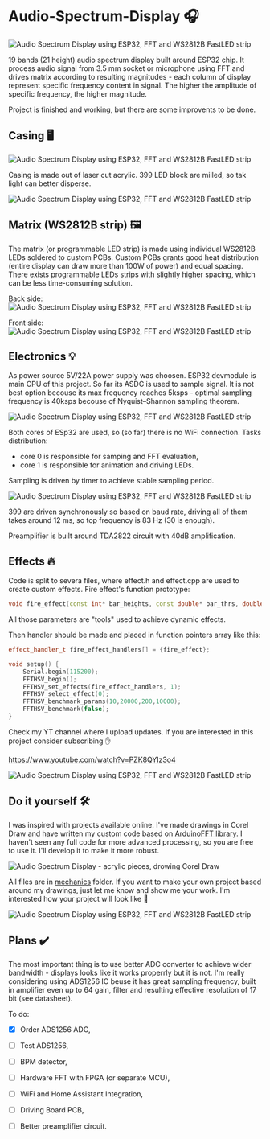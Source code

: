 # Audio-Spectrum-Display 🎧

![Audio Spectrum Display using ESP32, FFT and WS2812B FastLED strip](https://github.com/Gieneq/Audio-Spectrum-Display/blob/master/img/mini.jpg)

19 bands (21 height) audio spectrum display built around ESP32 chip. It process audio signal from 3.5 mm socket or microphone using FFT and drives matrix according to resulting magnitudes - each column of display represent specific frequency content in signal. The higher the amplitude of specific frequency, the higher magnitude.

Project is finished and working, but there are some improvents to be done.

## Casing 🖥️

![Audio Spectrum Display using ESP32, FFT and WS2812B FastLED strip](https://github.com/Gieneq/Audio-Spectrum-Display/blob/master/img/audio_spectrum_display_acrylic_fft_fastled_esp32_6.jpg)

Casing is made out of laser cut acrylic. 399 LED block are milled, so tak light can better disperse.

![Audio Spectrum Display using ESP32, FFT and WS2812B FastLED strip](https://github.com/Gieneq/Audio-Spectrum-Display/blob/master/img/audio_spectrum_display_acrylic_fft_fastled_esp32_1.jpg)

## Matrix (WS2812B strip) 🖼️ 

The matrix (or programmable LED strip) is made using individual WS2812B LEDs soldered to custom PCBs. Custom PCBs grants good heat distribution (entire display can draw more than 100W of power) and equal spacing. There exists programmable LEDs strips with slightly higher spacing, which can be less time-consuming solution.

Back side:
![Audio Spectrum Display using ESP32, FFT and WS2812B FastLED strip](https://github.com/Gieneq/Audio-Spectrum-Display/blob/master/img/audio_spectrum_display_acrylic_fft_fastled_esp32_2.jpg)

Front side:
![Audio Spectrum Display using ESP32, FFT and WS2812B FastLED strip](https://github.com/Gieneq/Audio-Spectrum-Display/blob/master/img/audio_spectrum_display_acrylic_fft_fastled_esp32_3.jpg)

## Electronics 💡

As power source 5V/22A power supply was choosen. ESP32 devmodule is main CPU of this project. So far its ASDC is used to sample signal. It is not best option becouse its max frequency reaches 5ksps - optimal sampling frequency is 40ksps becouse of Nyquist–Shannon sampling theorem.

![Audio Spectrum Display using ESP32, FFT and WS2812B FastLED strip](https://github.com/Gieneq/Audio-Spectrum-Display/blob/master/img/audio_spectrum_display_acrylic_fft_fastled_esp32_power_supply_4.jpg)

Both cores of ESp32 are used, so (so far) there is no WiFi connection. Tasks distribution:
* core 0 is responsible for samping and FFT evaluation,
* core 1 is responsible for animation and driving LEDs. 

Sampling is driven by timer to achieve stable sampling period.

![Audio Spectrum Display using ESP32, FFT and WS2812B FastLED strip](https://github.com/Gieneq/Audio-Spectrum-Display/blob/master/img/audio_spectrum_display_acrylic_fft_fastled_esp32_programming.PNG)

399 are driven synchronously so based on baud rate, driving all of them takes around 12 ms, so top frequency is 83 Hz (30 is enough).

Preamplifier is built around TDA2822 circuit with 40dB amplification.

## Effects 🔥

Code is split to severa files, where effect.h and effect.cpp are used to create custom effects. Fire effect's function prototype:
```cpp
void fire_effect(const int* bar_heights, const double* bar_thrs, double* energy, CRGB* display_leds, CRGB* base_leds);
```
All those parameters are "tools" used to achieve dynamic effects.

Then handler should be made and placed in function pointers array like this:
```cpp
effect_handler_t fire_effect_handlers[] = {fire_effect};

void setup() {
    Serial.begin(115200);
    FFTHSV_begin();
    FFTHSV_set_effects(fire_effect_handlers, 1);
    FFTHSV_select_effect(0);
    FFTHSV_benchmark_params(10,20000,200,10000);
    FFTHSV_benchmark(false);
}
```
Check my YT channel where I upload updates. If you are interested in this project consider subscribing ✋

https://www.youtube.com/watch?v=PZK8QYlz3o4

![Audio Spectrum Display using ESP32, FFT and WS2812B FastLED strip](https://github.com/Gieneq/Audio-Spectrum-Display/blob/master/img/audio_spectrum_display_acrylic_fft_fastled_esp32_fire_effect_1.PNG)

## Do it yourself 🛠️

I was inspired with projects available online. I've made drawings in Corel Draw and have written my custom code based on [ArduinoFFT library](https://github.com/kosme/arduinoFFT). I haven't seen any full code for more advanced processing, so you are free to use it. I'll develop it to make it more robust.

![Audio Spectrum Display - acrylic pieces, drowing Corel Draw](https://github.com/Gieneq/Audio-Spectrum-Display/blob/master/img/audio_spectrum_display_acrylic_fft_cut_laser_project.png)

All files are in [mechanics](https://github.com/Gieneq/Audio-Spectrum-Display/blob/master/mechanics) folder. If you want to make your own project based around my drawings, just let me know and show me your work. I'm interested how your project will look like 🤩

![Audio Spectrum Display using ESP32, FFT and WS2812B FastLED strip](https://github.com/Gieneq/Audio-Spectrum-Display/blob/master/img/audio_spectrum_display_acrylic_fft_fastled_esp32_5.jpg)

## Plans ✔️

The most important thing is to use better ADC converter to achieve wider bandwidth - displays looks like it works properrly but it is not. I'm really considering using ADS1256 IC beuse it has great sampling frequency, built in amplifier even up to 64 gain, filter and resulting effective resolution of 17 bit (see datasheet).

To do:
- [x] Order ADS1256 ADC,
- [ ] Test ADS1256,
- [ ] BPM detector,
- [ ] Hardware FFT with FPGA (or separate MCU),
- [ ] WiFi and Home Assistant Integration,
- [ ] Driving Board PCB,
- [ ] Better preamplifier circuit.


